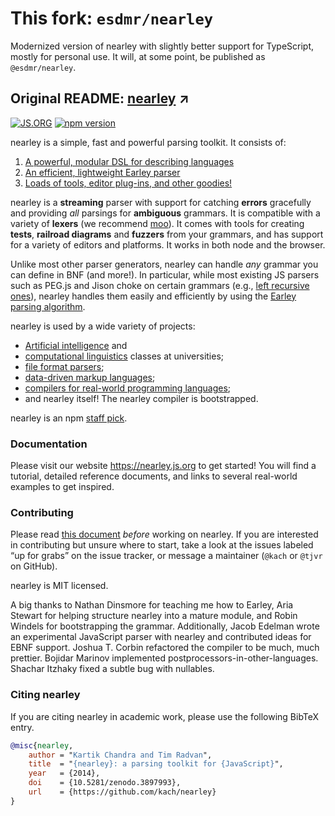 # This fork: `esdmr/nearley`

Modernized version of nearley with slightly better support for TypeScript,
mostly for personal use. It will, at some point, be published as
`@esdmr/nearley`.

## Original README: [nearley](https://nearley.js.org) ↗️

[![JS.ORG](https://img.shields.io/badge/js.org-nearley-ffb400.svg?style=flat-square)](https://js.org)
[![npm
version](https://badge.fury.io/js/nearley.svg)](https://badge.fury.io/js/nearley)

nearley is a simple, fast and powerful parsing toolkit. It consists of:

1. [A powerful, modular DSL for describing
   languages](https://nearley.js.org/docs/grammar)
2. [An efficient, lightweight Earley parser](https://nearley.js.org/docs/parser)
3. [Loads of tools, editor plug-ins, and other
   goodies!](https://nearley.js.org/docs/tooling)

nearley is a **streaming** parser with support for catching **errors**
gracefully and providing *all* parsings for **ambiguous** grammars. It is
compatible with a variety of **lexers** (we recommend
[moo](https://github.com/tjvr/moo)). It comes with tools for creating **tests**,
**railroad diagrams** and **fuzzers** from your grammars, and has support for a
variety of editors and platforms. It works in both node and the browser.

Unlike most other parser generators, nearley can handle *any* grammar you can
define in BNF (and more!). In particular, while most existing JS parsers such as
PEG.js and Jison choke on certain grammars (e.g., [left recursive
ones](https://en.wikipedia.org/wiki/Left_recursion)), nearley handles them
easily and efficiently by using the [Earley parsing
algorithm](https://en.wikipedia.org/wiki/Earley_parser).

nearley is used by a wide variety of projects:

- [Artificial
  intelligence](https://github.com/ChalmersGU-AI-course/shrdlite-course-project)
  and
- [computational
  linguistics](https://wiki.eecs.yorku.ca/course_archive/2014-15/W/6339/useful_handouts)
  classes at universities;
- [file format parsers](https://github.com/raymond-h/node-dmi);
- [data-driven markup languages](https://github.com/idyll-lang/idyll-compiler);
- [compilers for real-world programming
  languages](https://github.com/sizigi/lp5562);
- and nearley itself! The nearley compiler is bootstrapped.

nearley is an npm [staff
pick](https://www.npmjs.com/package/npm-collection-staff-picks).

### Documentation

Please visit our website <https://nearley.js.org> to get started! You will find
a tutorial, detailed reference documents, and links to several real-world
examples to get inspired.

### Contributing

Please read [this document](.github/CONTRIBUTING.md) *before* working on
nearley. If you are interested in contributing but unsure where to start, take a
look at the issues labeled “up for grabs” on the issue tracker, or message a
maintainer (`@kach` or `@tjvr` on GitHub).

nearley is MIT licensed.

A big thanks to Nathan Dinsmore for teaching me how to Earley, Aria Stewart for
helping structure nearley into a mature module, and Robin Windels for
bootstrapping the grammar. Additionally, Jacob Edelman wrote an experimental
JavaScript parser with nearley and contributed ideas for EBNF support. Joshua T.
Corbin refactored the compiler to be much, much prettier. Bojidar Marinov
implemented postprocessors-in-other-languages. Shachar Itzhaky fixed a subtle
bug with nullables.

### Citing nearley

If you are citing nearley in academic work, please use the following BibTeX
entry.

```bibtex
@misc{nearley,
    author = "Kartik Chandra and Tim Radvan",
    title  = "{nearley}: a parsing toolkit for {JavaScript}",
    year   = {2014},
    doi    = {10.5281/zenodo.3897993},
    url    = {https://github.com/kach/nearley}
}
```
